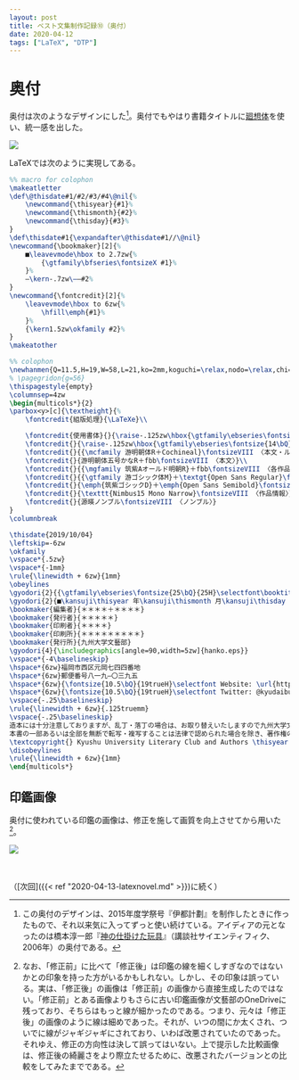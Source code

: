 ```yaml
---
layout: post
title: ベスト文集制作記録⑩（奥付）
date: 2020-04-12
tags: ["LaTeX", "DTP"]
---
```


# 奥付
奥付は次のようなデザインにした[^colophon]。奥付でもやはり書籍タイトルに[廻想体](https://moji-waku.com/kaiso/)を使い、統一感を出した。

[^colophon]: この奥付のデザインは、2015年度学祭号『伊都計劃』を制作したときに作ったもので、それ以来気に入ってずっと使い続けている。アイディアの元となったのは橋本淳一郎『[神の仕掛けた玩具](https://www.hanmoto.com/bd/isbn/9784061542914)』（講談社サイエンティフィク、2006年）の奥付である。

![](/latex/assets/img/2020-04-12.png)

LaTeXでは次のように実現してある。

```latex
%% macro for colophon
\makeatletter
\def\@thisdate#1/#2/#3/#4\@nil{%
    \newcommand{\thisyear}{#1}%
    \newcommand{\thismonth}{#2}%
    \newcommand{\thisday}{#3}%
}
\def\thisdate#1{\expandafter\@thisdate#1//\@nil}
\newcommand{\bookmaker}[2]{%
    ■\leavevmode\hbox to 2.7zw{%
        {\gtfamily\bfseries\fontsizeX #1}%
    }%
    ―\kern-.7zw\――#2%
}
\newcommand{\fontcredit}[2]{%
    \leavevmode\hbox to 6zw{%
        \hfill\emph{#1}%
    }%
    {\kern1.5zw\okfamily #2}%
}
\makeatother

%% colophon
\newhanmen{Q=11.5,H=19,W=58,L=21,ko=2mm,koguchi=\relax,nodo=\relax,chi=16.4375mm,tate}
% \pagegridon{g=56}
\thispagestyle{empty}
\columnsep=4zw
\begin{multicols*}{2}
\parbox<y>[c]{\textheight}{%
    \fontcredit{組版処理}{\LaTeXe}\\

    \fontcredit{使用書体}{}{\raise-.125zw\hbox{\gtfamily\ebseries\fontsize{14\bQ}{19H}\selectfont \kern-.1zw 廻\kern-.25zw 想\kern-.25zw 体}＋{\agencyfb Agency FB}\fontsizeVIII 〈表紙〉}\\
    \fontcredit{}{\raise-.125zw\hbox{\gtfamily\ebseries\fontsize{14\bQ}{19H}\selectfont \kern-.1zw 廻\kern-.25zw 想\kern-.25zw 体}＋{\classico Classico}\fontsizeVIII 〈ロゴ〉}\\
    \fontcredit{}{{\mcfamily 游明朝体R＋Cochineal}\fontsizeVIII 〈本文・ルビ・柱〉}\\
    \fontcredit{}{游明朝体五号かなR＋fbb\fontsizeVIII 〈本文〉}\\
    \fontcredit{}{{\mgfamily 筑紫Aオールド明朝R}＋fbb\fontsizeVIII 〈各作品タイトル〉}\\
    \fontcredit{}{{\gtfamily 游ゴシック体M}＋\textgt{Open Sans Regular}\fontsizeVIII 〈見出し・作品情報〉}\\
    \fontcredit{}{\emph{筑紫ゴシックD}＋\emph{Open Sans Semibold}\fontsizeVIII 〈強調・小見出し〉}\\
    \fontcredit{}{\texttt{Nimbus15 Mono Narrow}\fontsizeVIII 〈作品情報〉}\\
    \fontcredit{}{源暎ノンブル\fontsizeVIII 〈ノンブル〉}
}
\columnbreak

\thisdate{2019/10/04}
\leftskip=-6zw
\okfamily
\vspace*{.5zw}
\vspace*{-1mm}
\rule{\linewidth + 6zw}{1mm}
\obeylines
\gyodori{2}{{\gtfamily\ebseries\fontsize{25\bQ}{25H}\selectfont\booktitlename}\kern.25zw{\fontsizeIX ［きゅうだいぶんがく］}}
\gyodori{2}{■\kansuji\thisyear 年\kansuji\thismonth 月\kansuji\thisday 日　第一版第一刷発行}
\bookmaker{編集者}{＊＊＊＊＋＊＊＊＊}
\bookmaker{発行者}{＊＊＊＊＊}
\bookmaker{印刷者}{＊＊＊＊}
\bookmaker{印刷所}{＊＊＊＊＊＊＊＊＊}
\bookmaker{発行所}{九州大学文藝部}
\gyodori{4}{\includegraphics[angle=90,width=5zw]{hanko.eps}}
\vspace*{-4\baselineskip}
\hspace*{6zw}福岡市西区元岡七四四番地
\hspace*{6zw}郵便番号八一九―〇三九五
\hspace*{6zw}{\fontsize{10.5\bQ}{19trueH}\selectfont Website: \url{https://kyudai-bungeiclub.wixsite.com/kyudai-bungei}}
\hspace*{6zw}{\fontsize{10.5\bQ}{19trueH}\selectfont Twitter: @kyudaibungei}
\vspace{-.25\baselineskip}
\rule{\linewidth + 6zw}{.125truemm}
\vspace{-.25\baselineskip}
造本には十分注意しておりますが、乱丁・落丁の場合は、お取り替えいたしますので九州大学文藝部までご連絡ください。
本書の一部あるいは全部を無断で転写・複写することは法律で認められた場合を除き、著作権の侵害にあたります。
\textcopyright{} Kyushu University Literary Club and Authors \thisyear \hfill Printed in Japan
\disobeylines
\rule{\linewidth + 6zw}{1mm}
\end{multicols*}
```

## 印鑑画像
奥付に使われている印鑑の画像は、修正を施して画質を向上させてから用いた[^inkan]。

[^inkan]: なお、「修正前」に比べて「修正後」は印鑑の線を細くしすぎなのではないかとの印象を持った方がいるかもしれない。しかし、その印象は誤っている。実は、「修正後」の画像は「修正前」の画像から直接生成したのではない。「修正前」とある画像よりもさらに古い印鑑画像が文藝部のOneDriveに残っており、そちらはもっと線が細かったのである。つまり、元々は「修正後」の画像のように線は細めであった。それが、いつの間にか太くされ、ついでに線がジャギジャギにされており、いわば改悪されていたのであった。それゆえ、修正の方向性は決して誤ってはいない。上で提示した比較画像は、修正後の綺麗さをより際立たせるために、改悪されたバージョンとの比較をしてみたまでである。

![](/latex/assets/img/2020-04-12a.jpg)

　

（[次回]({{< ref "2020-04-13-latexnovel.md" >}})に続く）
